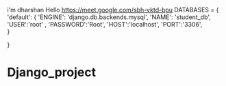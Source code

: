 i'm dharshan 
Hello
https://meet.google.com/sbh-vktd-bpu
DATABASES = {
    'default': {
        'ENGINE': 'django.db.backends.mysql',
        'NAME': 'student_db',
        'USER':'root'  ,
        'PASSWORD':'Root',
        'HOST':'localhost',
        'PORT':'3306',  
    }

}
# Django_project
